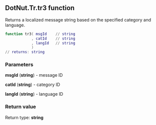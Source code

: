 ## DotNut.Tr.tr3 function

Returns a localized message string based on the specified category and language.


```lua
function tr3( msgId    // string
            , catId    // string
            , langId   // string
            )
// returns: string
```


### Parameters

**msgId** (**string**) - message ID

**catId** (**string**) - category ID

**langId** (**string**) - language ID

### Return value

Return type: **string**

